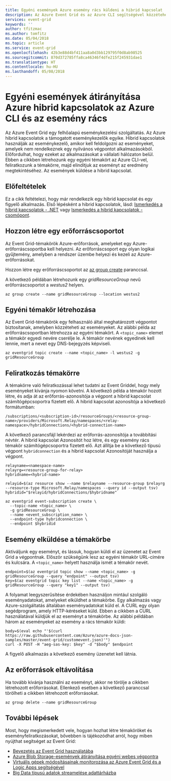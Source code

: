 ```yaml
---
title: Egyéni események Azure esemény rács küldeni a hibrid kapcsolat |} Microsoft Docs
description: Az Azure Event Grid és az Azure CLI segítségével közzétehet egy témakört, és feliratkozhat a kapcsolódó eseményre. A végpont egy hibrid kapcsolat használható.
services: event-grid
keywords: ''
author: tfitzmac
ms.author: tomfitz
ms.date: 05/04/2018
ms.topic: article
ms.service: event-grid
ms.openlocfilehash: 42b3e88d4bf411aa8a0d3bb129795f0d8ab98525
ms.sourcegitcommit: 870d372785ffa8ca46346f4dfe215f245931dae1
ms.translationtype: HT
ms.contentlocale: hu-HU
ms.lasthandoff: 05/08/2018
---
```

# <a name="route-custom-events-to-azure-relay-hybrid-connections-with-azure-cli-and-event-grid"></a>Egyéni események átirányítása Azure hibrid kapcsolatok az Azure CLI és az esemény rács

Az Azure Event Grid egy felhőalapú eseménykezelési szolgáltatás. Az Azure hibrid kapcsolatok a támogatott eseménykezelők egyike. Hibrid kapcsolatok használják az eseménykezelő, amikor kell feldolgozni az eseményeket, amelyek nem rendelkeznek egy nyilvános végpontot alkalmazásokból. Előfordulhat, hogy ezeket az alkalmazásokat a vállalati hálózaton belül. Ebben a cikkben létrehozunk egy egyéni témakört az Azure CLI-vel, feliratkozunk a témakörre, majd elindítjuk az eseményt az eredmény megtekintéséhez. Az események küldése a hibrid kapcsolat.

## <a name="prerequisites"></a>Előfeltételek

Ez a cikk feltételezi, hogy már rendelkezik egy hibrid kapcsolat és egy figyelő alkalmazás. Első lépésként a hibrid kapcsolatok, lásd: [Ismerkedés a hibrid kapcsolatok - .NET](../service-bus-relay/relay-hybrid-connections-dotnet-get-started.md) vagy [Ismerkedés a hibrid kapcsolatok - csomópont](../service-bus-relay/relay-hybrid-connections-node-get-started.md).

## <a name="create-a-resource-group"></a>Hozzon létre egy erőforráscsoportot

Az Event Grid-témakörök Azure-erőforrások, amelyeket egy Azure-erőforráscsoportba kell helyezni. Az erőforráscsoport egy olyan logikai gyűjtemény, amelyben a rendszer üzembe helyezi és kezeli az Azure-erőforrásokat.

Hozzon létre egy erőforráscsoportot az [az group create](/cli/azure/group#az_group_create) paranccsal. 

A következő példában létrehozunk egy *gridResourceGroup* nevű erőforráscsoportot a *westus2* helyen.

```azurecli-interactive
az group create --name gridResourceGroup --location westus2
```

## <a name="create-a-custom-topic"></a>Egyéni témakör létrehozása

Az Event Grid-témakörök egy felhasználó által meghatározott végpontot biztosítanak, amelyben közzéteheti az eseményeket. Az alábbi példa az erőforráscsoportban létrehozza az egyéni témakört. A `<topic_name>` elemet a témakör egyedi nevére cserélje le. A témakör nevének egyedinek kell lennie, mert a nevet egy DNS-bejegyzés képviseli.

```azurecli-interactive
az eventgrid topic create --name <topic_name> -l westus2 -g gridResourceGroup
```

## <a name="subscribe-to-a-topic"></a>Feliratkozás témakörre

A témakörre való feliratkozással lehet tudatni az Event Griddel, hogy mely eseményeket kívánja nyomon követni. A következő példa a témakör hozott létre, és adja át az erőforrás-azonosítója a végpont a hibrid kapcsolat számítógépcsoportra fizetett elő. A hibrid kapcsolat azonosítója a következő formátumban:

`/subscriptions/<subscription-id>/resourceGroups/<resource-group-name>/providers/Microsoft.Relay/namespaces/<relay-namespace>/hybridConnections/<hybrid-connection-name>`

A következő parancsfájl lekérdezi az erőforrás-azonosítója a továbbítási névtér. A hibrid kapcsolat Azonosítót hoz létre, és egy esemény rács témakör számítógépcsoportra fizetett elő. Azt állítja be a következő típusú végpont `hybridconnection` és a hibrid kapcsolat Azonosítóját használja a végpont.

```azurecli-interactive
relayname=<namespace-name>
relayrg=<resource-group-for-relay>
hybridname=<hybrid-name>

relayid=$(az resource show --name $relayname --resource-group $relayrg --resource-type Microsoft.Relay/namespaces --query id --output tsv)
hybridid="$relayid/hybridConnections/$hybridname"

az eventgrid event-subscription create \
  --topic-name <topic_name> \
  -g gridResourceGroup \
  --name <event_subscription_name> \
  --endpoint-type hybridconnection \
  --endpoint $hybridid
```

## <a name="send-an-event-to-your-topic"></a>Esemény elküldése a témakörbe

Aktiváljunk egy eseményt, és lássuk, hogyan küldi el az üzenetet az Event Grid a végpontnak. Először szükségünk lesz az egyéni témakör URL-címére és kulcsára. A `<topic_name>` helyett használja ismét a témakör nevét.

```azurecli-interactive
endpoint=$(az eventgrid topic show --name <topic_name> -g gridResourceGroup --query "endpoint" --output tsv)
key=$(az eventgrid topic key list --name <topic_name> -g gridResourceGroup --query "key1" --output tsv)
```

A folyamat leegyszerűsítése érdekében használjon mintául szolgáló eseményadatokat, amelyeket elküldhet a témakörbe. Egy alkalmazás vagy Azure-szolgáltatás általában eseményadatokat küld el. A CURL egy olyan segédprogram, amely HTTP-kéréseket küld. Ebben a cikkben a CURL használatával küldjük el az eseményt a témakörbe.  Az alábbi példában három az eseményeket az esemény a rács témakör küldi:

```azurecli-interactive
body=$(eval echo "'$(curl https://raw.githubusercontent.com/Azure/azure-docs-json-samples/master/event-grid/customevent.json)'")
curl -X POST -H "aeg-sas-key: $key" -d "$body" $endpoint
```

A figyelő alkalmazás a következő esemény üzenetet kell látnia.

## <a name="clean-up-resources"></a>Az erőforrások eltávolítása
Ha tovább kívánja használni az eseményt, akkor ne törölje a cikkben létrehozott erőforrásokat. Ellenkező esetben a következő paranccsal törölheti a cikkben létrehozott erőforrásokat.

```azurecli-interactive
az group delete --name gridResourceGroup
```

## <a name="next-steps"></a>További lépések

Most, hogy megismerkedett vele, hogyan hozhat létre témaköröket és eseményfeliratkozásokat, bővebben is tájékozódhat arról, hogy miben nyújthat segítséget az Event Grid:

- [Bevezetés az Event Grid használatába](overview.md)
- [Azure Blob Storage-események átirányítása egyéni webes végpontra](../storage/blobs/storage-blob-event-quickstart.md?toc=%2fazure%2fevent-grid%2ftoc.json)
- [Virtuális gépek módosításainak monitorozása az Azure Event Grid és a Logic Apps segítségével](monitor-virtual-machine-changes-event-grid-logic-app.md)
- [Big Data típusú adatok streamelése adattárházba](event-grid-event-hubs-integration.md)
